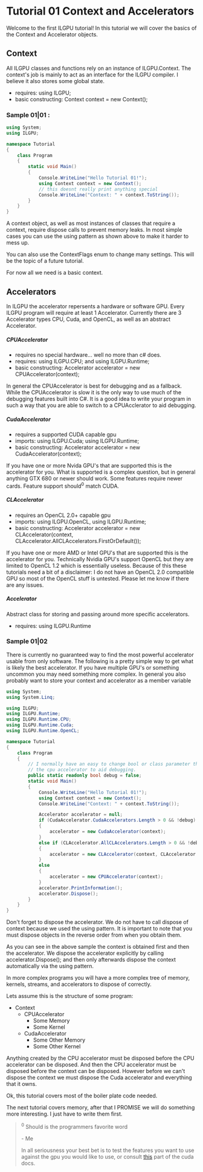 ﻿# Tutorial 01 Context and Accelerators

Welcome to the first ILGPU tutorial! In this tutorial we will cover the basics of the Context and Accelerator objects.

## Context
All ILGPU classes and functions rely on an instance of ILGPU.Context.
The context's job is mainly to act as an interface for the ILGPU compiler. 
I believe it also stores some global state. 
* requires: using ILGPU;
* basic constructing: Context context = new Context();

### Sample 01|01 :
```C#
using System;
using ILGPU;

namespace Tutorial
{
    class Program
    {
        static void Main()
        {
            Console.WriteLine("Hello Tutorial 01!");
            using Context context = new Context();
            // this doesnt really print anything special
            Console.WriteLine("Context: " + context.ToString());
        }
    }
}
```


A context object, as well as most instances of classes that 
require a context, require dispose calls to prevent memory 
leaks. In most simple cases you can use the using pattern as 
 shown above to make it harder to mess up.

You can also use the ContextFlags enum to change many settings.
This will be the topic of a future tutorial. 

For now all we need is a basic context.

## Accelerators
In ILGPU the accelerator repersents a hardware or software GPU.
Every ILGPU program will require at least 1 Accelerator.
Currently there are 3 Accelerator types CPU, Cuda, and OpenCL, 
as well as an abstract Accelerator.

##### CPUAccelerator
* requires no special hardware... well no more than c# does.
* requires: using ILGPU.CPU; and using ILGPU.Runtime;
* basic constructing: Accelerator accelerator = new CPUAccelerator(context);

In general the CPUAccelerator is best for debugging and as a fallback. While the
CPUAccelerator is slow it is the only way to use much of the debugging features built
into C#. It is a good idea to write your program in such a way that you are able to switch to a CPUAcclerator to aid debugging.

##### CudaAccelerator
* requires a supported CUDA capable gpu
* imports: using ILGPU.Cuda; using ILGPU.Runtime;
* basic constructing: Accelerator accelerator = new CudaAccelerator(context);

If you have one or more Nvida GPU's that are supported this is the accelerator for 
you. What is supported is a complex question, but in general anything GTX 680 or 
newer should work. Some features require newer cards. Feature support should<sup>0</sup> match CUDA.

##### CLAccelerator
* requires an OpenCL 2.0+ capable gpu
* imports: using ILGPU.OpenCL, using ILGPU.Runtime;
* basic constructing: Accelerator accelerator = new CLAccelerator(context, CLAccelerator.AllCLAccelerators.FirstOrDefault());

If you have one or more AMD or Intel GPU's that are supported this is
the accelerator for you. Technically Nvidia GPU's support OpenCL but 
they are limited to OpenCL 1.2 which is essentially useless. 
Because of this these tutorials need a bit of a disclaimer: I do not 
have an OpenCL 2.0 compatible GPU so most of the OpenCL stuff is untested. 
Please let me know if there are any issues.

##### Accelerator
Abstract class for storing and passing around more specific
accelerators.
* requires: using ILGPU.Runtime

### Sample 01|02
There is currently no guaranteed way to find the most powerful accelerator
usable from only software. The following is a pretty simple way
to get what is likely the best accelerator. If you have multiple
GPU's or something uncommon you may need something more complex. In general you also
probably want to store your context and accelerator as a member variable 

```C#
using System;
using System.Linq;

using ILGPU;
using ILGPU.Runtime;
using ILGPU.Runtime.CPU;
using ILGPU.Runtime.Cuda;
using ILGPU.Runtime.OpenCL;

namespace Tutorial
{
    class Program
    {
        // I normally have an easy to change bool or class parameter that forces
        // the cpu accelerator to aid debugging.
        public static readonly bool debug = false;
        static void Main()
        {
            Console.WriteLine("Hello Tutorial 01!");
            using Context context = new Context();
            Console.WriteLine("Context: " + context.ToString());

            Accelerator accelerator = null;
            if (CudaAccelerator.CudaAccelerators.Length > 0 && !debug)
            {
                accelerator = new CudaAccelerator(context);
            }
            else if (CLAccelerator.AllCLAccelerators.Length > 0 && !debug)
            {
                accelerator = new CLAccelerator(context, CLAccelerator.AllCLAccelerators.FirstOrDefault());
            }
            else
            {
                accelerator = new CPUAccelerator(context);
            }
            accelerator.PrintInformation();
            accelerator.Dispose();
        }
    }
}
```
Don't forget to dispose the accelerator. We do not have to call dispose 
of context because we used the using pattern. It is important to note 
that you must dispose objects in the reverse order from when you obtain them.

As you can see in the above sample the context is obtained first and then 
the accelerator. We dispose the accelerator explicitly by calling accelerator.Dispose();
and then only afterwards dispose the context automatically via the using pattern.

In more complex programs you will have a more complex tree of memory, kernels, streams, and accelerators
 to dispose of correctly.

Lets assume this is the structure of some program:
* Context
  * CPUAccelerator
    * Some Memory
    * Some Kernel
  * CudaAccelerator
    * Some Other Memory
    * Some Other Kernel

Anything created by the CPU accelerator must be disposed before the CPU accelerator
can be disposed. And then the CPU accelerator must be disposed before the context can
be disposed. However before we can't dispose the context we must dispose the Cuda accelerator
 and everything that it owns.

Ok, this tutorial covers most of the boiler plate code needed.

The next tutorial covers memory, after that I PROMISE we will do something more interesting. I just have to write them first.

> <sup>0</sup> Should is the programmers favorite word
>
> \- Me
> 
> In all seriousness your best bet is to test the features you want to use against the gpu you would like to use, or consult [this](https://docs.nvidia.com/cuda/cuda-c-programming-guide/index.html#compute-capabilities) part of the cuda docs.
